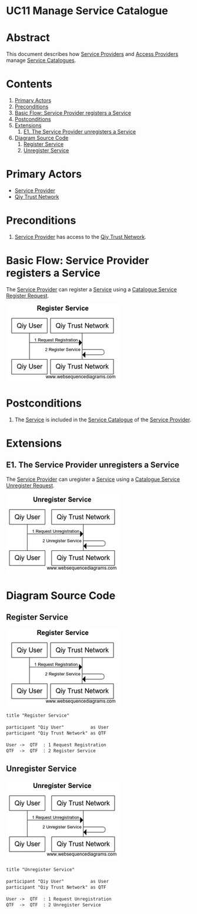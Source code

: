 # UC11 Manage Service Catalogue


# Abstract

This document describes how [Service Providers](../Definitions.md#service-provider) and [Access Providers](../Definitions.md#access-provider) manage [Service Catalogues](../Definitions.md#service-catalogue).


# Contents


1. [Primary Actors](#primary-actors)
1. [Preconditions](#preconditions)
1. [Basic Flow: Service Provider registers a Service](#basic-flow-service-provider-registers-a-service)
1. [Postconditions](#postconditions)
1. [Extensions](#extensions)
	1. [E1. The Service Provider unregisters a Service](#e1-the-service-provider-unregisters-a-service)
1. [Diagram Source Code](#diagram-source-code)
	1. [Register Service](#register-service)
	1. [Unregister Service](#unregister-service)


# Primary Actors

* [Service Provider](../Definitions.md#service-provider)
* [Qiy Trust Network](../Definitions.md#qiy-trust-network)


# Preconditions

1. [Service Provider](../Definitions.md#service-provider) has access to the [Qiy Trust Network](../Definitions.md#qiy-trust-network).


# Basic Flow: Service Provider registers a Service

The [Service Provider](../Definitions.md#service-provider) can register a [Service](../Definitions.md#service) using a [Catalogue Service Register Request](../Definitions.md#catalogue-service-register-request).

![Register Service](../images/Register_Service_-_UC11.png)


# Postconditions

1. The [Service](../Definitions.md#service) is included in the [Service Catalogue](../Definitions.md#service-catalogue) of the [Service Provider](../Definitions.md#service-provider).


# Extensions

## E1. The Service Provider unregisters a Service

The [Service Provider](../Definitions.md#service-provider) can uregister a [Service](../Definitions.md#service) using a [Catalogue Service Unregister Request](../Definitions.md#catalogue-service-unregister-request).

![Unregister Service](../images/Unregister_Service_-_UC11.png)


# Diagram Source Code

## Register Service

![Register Service](../images/Register_Service_-_UC11.png)

```
title "Register Service"

participant "Qiy User"          as User
participant "Qiy Trust Network" as QTF

User ->  QTF  : 1 Request Registration
QTF  ->  QTF  : 2 Register Service
```

## Unregister Service

![Unregister Service](../images/Unregister_Service_-_UC11.png)

```
title "Unregister Service"

participant "Qiy User"          as User
participant "Qiy Trust Network" as QTF

User ->  QTF  : 1 Request Unregistration
QTF  ->  QTF  : 2 Unregister Service
```

